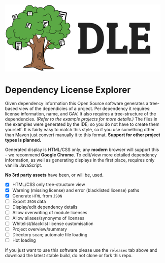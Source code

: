![logo](logo.png)
# Dependency License Explorer
Given dependency information this Open Source software generates a tree-based view of the dependicies of a project. 
Per dependency it requires: license information, name, and GAV. It also requires a tree-structure of the dependencies. *(Refer to the example projects for more details.)* The files in the examples were generated by the IDE; so you do not have to create them yourself. It is fairly easy to match this style, so if you use something other than Maven just convert manually it to this format. **Support for other project types is planned.** 

Generated display is HTML/CSS only; any **modern** browser will support this - we recommend **Google Chrome**. To edit/view more detailed dependency information, as well as generating displays in the first place, requires only vanilla JavaScript. 

**No 3rd party assets** have been, or will be, used.

- [x] HTML/CSS only tree-structure view
- [x] Warning (missing license) and error (blacklisted license) paths
- [x] Generate `HTML` from `JSON`
- [ ] Export `JSON` data
- [ ] Display/edit dependency details
- [ ] Allow overwriting of module licenses
- [ ] Allow aliases/synonyms of licenses
- [ ] Whitelist/blacklist license customisation
- [ ] Project overview/summary
- [ ] Directory scan; automate file loading
- [ ] Hot loading

If you just want to use this software please use the `releases` tab above and download the latest stable build, do not clone or fork this repo.
